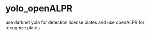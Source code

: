 # yolo_openALPR
use darknet yolo for detection license plates and use openALPR for recognize plates
